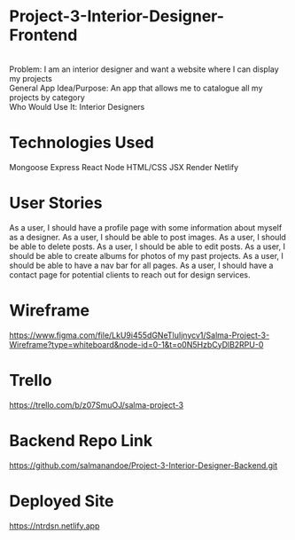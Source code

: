 # Project-3-Interior-Designer-Frontend

<br> Problem: I am an interior designer and want a website where I can display my projects
<br> General App Idea/Purpose: An app that allows me to catalogue all my projects by category
<br> Who Would Use It: Interior Designers

# Technologies Used
Mongoose Express React Node HTML/CSS JSX Render Netlify

# User Stories
As a user, I should have a profile page with some information about myself as a designer. As a user, I should be able to post images. As a user, I should be able to delete posts. As a user, I should be able to edit posts. As a user, I should be able to create albums for photos of my past projects. As a user, I should be able to have a nav bar for all pages. As a user, I should have a contact page for potential clients to reach out for design services.

# Wireframe
https://www.figma.com/file/LkU9i455dGNeTluIjnycv1/Salma-Project-3-Wireframe?type=whiteboard&node-id=0-1&t=o0N5HzbCyDlB2RPU-0

# Trello 
https://trello.com/b/z07SmuOJ/salma-project-3

# Backend Repo Link
https://github.com/salmanandoe/Project-3-Interior-Designer-Backend.git


# Deployed Site
https://ntrdsn.netlify.app 

